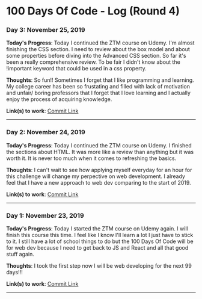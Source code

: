 
# 100 Days Of Code - Log (Round 4) 


### Day 3: November 25, 2019

**Today's Progress**: Today I continued the ZTM course on Udemy. I'm almost finishing the CSS section. I need to review about the box model and about some properties before diving into the Advanced CSS section. So far it's been a really comprehensive review. To be fair I didn't know about the !important keyword that could be used in a css property.

**Thoughts**: So fun!! Sometimes I forget that I like programming and learning. My college career has been so frustating and filled with lack of motivation and unfair/ boring professors that I forget that I love learning and I actually enjoy the process of acquiring knowledge.  

**Link(s) to work**: [Commit Link](https://github.com/kaiorosa1/ztm-code/commit/90cf57d0525a62c79c674855e5eef9894c6dad8a)

---

### Day 2: November 24, 2019

**Today's Progress**: Today I continued the ZTM course on Udemy. I finished the sections about HTML. It was more like a review than anything but it was worth it. It is never too much when it comes to refreshing the basics.

**Thoughts**: I can't wait to see how applying myself everyday for an hour for this challenge will change my perpective on web development. I already feel that I have a new approach to web dev comparing to the start of 2019. 

**Link(s) to work**: [Commit Link](https://github.com/kaiorosa1/ztm-code/commit/f0b67f78cf589bacc73ca1c322dae72dd96b073d)

---

### Day 1: November 23, 2019

**Today's Progress**: Today I started the ZTM course on Udemy again. I will finish this course this time. I feel like I know I'll learn a lot I just have to stick to it. I still have a lot of school things to do but the 100 Days Of Code will be for web dev because I need to get back to JS and React and all that good stuff again.

**Thoughts**: I took the first step now I will be web developing for the next 99 days!!!

**Link(s) to work**: [Commit Link](https://github.com/kaiorosa1/ztm-code/commit/e37bc2a4b72895a56aa2424ab43f4ec067e2616a)

---
